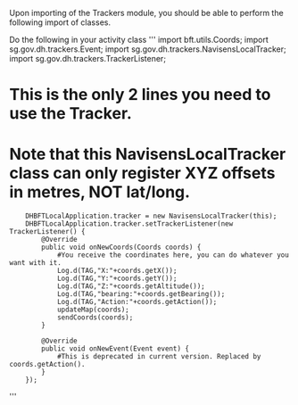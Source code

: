 
Upon importing of the Trackers module, you should be able to perform the following import of classes.

Do the following in your activity class
'''
import bft.utils.Coords;
import sg.gov.dh.trackers.Event;
import sg.gov.dh.trackers.NavisensLocalTracker;
import sg.gov.dh.trackers.TrackerListener;

# This is the only 2 lines you need to use the Tracker.
# Note that this NavisensLocalTracker class can only register XYZ offsets in metres, NOT lat/long.

        DHBFTLocalApplication.tracker = new NavisensLocalTracker(this);
        DHBFTLocalApplication.tracker.setTrackerListener(new TrackerListener() {
            @Override
            public void onNewCoords(Coords coords) {
                #You receive the coordinates here, you can do whatever you want with it.
                Log.d(TAG,"X:"+coords.getX());
                Log.d(TAG,"Y:"+coords.getY());
                Log.d(TAG,"Z:"+coords.getAltitude());
                Log.d(TAG,"bearing:"+coords.getBearing());
                Log.d(TAG,"Action:"+coords.getAction());
                updateMap(coords);
                sendCoords(coords);
            }

            @Override
            public void onNewEvent(Event event) {
                #This is deprecated in current version. Replaced by coords.getAction().
            }
        });
'''